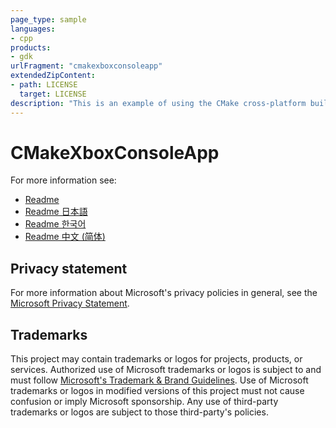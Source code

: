 ```yaml
---
page_type: sample
languages:
- cpp
products:
- gdk
urlFragment: "cmakexboxconsoleapp"
extendedZipContent:
- path: LICENSE
  target: LICENSE
description: "This is an example of using the CMake cross-platform build system to produce a 'Win32 console' application that can be executed on the Xbox hardware using the Microsoft GDK."
---
```


# CMakeXboxConsoleApp

For more information see: 
- [Readme](https://github.com/microsoft/Xbox-GDK-Samples/blob/main/Samples/Tools/CMakeXboxConsoleApp/readme_en-us.md)
- [Readme 日本語](https://github.com/microsoft/Xbox-GDK-Samples/blob/main/Samples/Tools/CMakeXboxConsoleApp/readme_ja-jp.md)
- [Readme 한국어](https://github.com/microsoft/Xbox-GDK-Samples/blob/main/Samples/Tools/CMakeXboxConsoleApp/readme_ko-kr.md)
- [Readme 中文 (简体)](https://github.com/microsoft/Xbox-GDK-Samples/blob/main/Samples/Tools/CMakeXboxConsoleApp/readme_zh-cn.md)

## Privacy statement

For more information about Microsoft's privacy policies in general, see the [Microsoft Privacy Statement](https://privacy.microsoft.com/privacystatement/).

## Trademarks

This project may contain trademarks or logos for projects, products, or services. Authorized use of Microsoft trademarks or logos is subject to and must follow [Microsoft's Trademark & Brand Guidelines](https://www.microsoft.com/en-us/legal/intellectualproperty/trademarks/usage/general). Use of Microsoft trademarks or logos in modified versions of this project must not cause confusion or imply Microsoft sponsorship. Any use of third-party trademarks or logos are subject to those third-party's policies.

